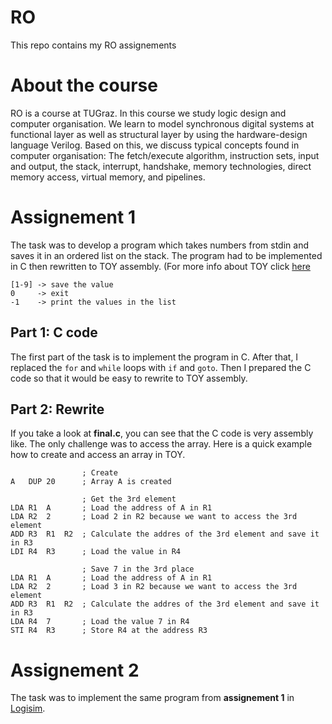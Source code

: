 # RO
This repo contains my RO assignements

# About the course
RO is a course at TUGraz. In this course we study logic design and computer organisation. We learn to model synchronous digital systems at functional layer as well as structural layer by using the hardware-design language Verilog. Based on this, we discuss typical concepts found in computer organisation: The fetch/execute algorithm, instruction sets, input and output, the stack, interrupt, handshake, memory technologies, direct memory access, virtual memory, and pipelines.

# Assignement 1
The task was to develop a program which takes numbers from stdin and saves it in an ordered list on the stack. The program had to be implemented in C then rewritten to TOY assembly. (For more info about TOY click [here](http://www.pcengines.ch/toy2.htm)
```
[1-9] -> save the value
0     -> exit
-1    -> print the values in the list
```
## Part 1: C code
The first part of the task is to implement the program in C. After that, I replaced the ```for``` and ```while``` loops with ```if``` and ```goto```. Then I prepared the C code so that it would be easy to rewrite to TOY assembly.

## Part 2: Rewrite
If you take a look at **final.c**, you can see that the C code is very assembly like. The only challenge was to access the array. Here is a quick example how to create and access an array in TOY.
```
                ; Create
A   DUP 20      ; Array A is created

                ; Get the 3rd element
LDA R1  A       ; Load the address of A in R1
LDA R2  2       ; Load 2 in R2 because we want to access the 3rd element
ADD R3  R1  R2  ; Calculate the addres of the 3rd element and save it in R3
LDI R4  R3      ; Load the value in R4

                ; Save 7 in the 3rd place
LDA R1  A       ; Load the address of A in R1
LDA R2  2       ; Load 3 in R2 because we want to access the 3rd element
ADD R3  R1  R2  ; Calculate the addres of the 3rd element and save it in R3
LDA R4  7       ; Load the value 7 in R4
STI R4  R3      ; Store R4 at the address R3
```
# Assignement 2
The task was to implement the same program from **assignement 1** in [Logisim](http://www.cburch.com/logisim/).
